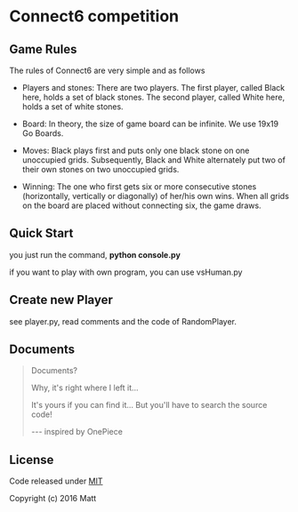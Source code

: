 # Connect6 competition

## Game Rules

  The rules of Connect6 are very simple and as follows

  - Players and stones: There are two players.
    The first player, called Black here, holds a set of black stones.
    The second player, called White here, holds a set of white stones.

  - Board: In theory, the size of game board can be infinite.
    We use 19x19 Go Boards.

  - Moves:  Black plays first and puts only one black stone on one unoccupied grids.
    Subsequently, Black and White alternately put two of their own stones on two unoccupied grids.

  - Winning: The one who first gets six or more consecutive stones (horizontally, vertically or diagonally) of her/his own wins.
    When all grids on the board are placed without connecting six, the game draws.

## Quick Start

  you just run the command, **python console.py**

  if you want to play with own program, you can use vsHuman.py

## Create new Player

  see player.py, read comments and the code of RandomPlayer.

## Documents

>  Documents?
>
>  Why, it's right where I left it...
>
>  It's yours if you can find it...
>  But you'll have to search the source code!
>
>  --- inspired by OnePiece

## License

  Code released under [MIT](http://opensource.org/licenses/MIT)

  Copyright (c) 2016 Matt
